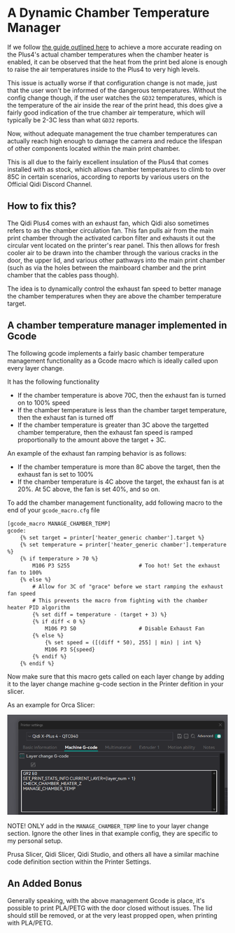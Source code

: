 # A Dynamic Chamber Temperature Manager

If we follow [the guide outlined here](../chamber-heater-investigation#dont-bore-me-with-the-details-just-tell-me-what-to-do) to achieve
a more accurate reading on the Plus4's actual chamber temperatures when the chamber heater is enabled, it can be observed that the
heat from the print bed alone is enough to raise the air temperatures inside to the Plus4 to very high levels.

This issue is actually worse if that configuration change is not made, just that the user won't be informed of the dangerous temperatures.
Without the config change though, if the user watches the `GD32` temperatures, which is the temperature of the air inside the rear of the
print head, this does give a fairly good indication of the true chamber air temperature, which will typically be 2-3C less than what `GD32` reports.

Now, without adequate management the true chamber temperatures can actually reach high enough to damage the camera and reduce the lifespan of other
components located within the main print chamber.

This is all due to the fairly excellent insulation of the Plus4 that comes installed with as stock, which allows chamber temperatures to
climb to over 85C in certain scenarios, according to reports by various users on the Official Qidi Discord Channel.

##  How to fix this?

The Qidi Plus4 comes with an exhaust fan, which Qidi also sometimes refers to as the chamber circulation fan.
This fan pulls air from the main print chamber through the activated carbon filter and exhausts it out the circular vent located on the printer's rear panel.
This then allows for fresh cooler air to be drawn into the chamber through the various cracks in the door, the upper lid, and various other pathways into
the main print chamber (such as via the holes between the mainboard chamber and the print chamber that the cables pass though).

The idea is to dynamically control the exhaust fan speed to better manage the chamber temperatures when they are above the chamber temperature target.

## A chamber temperature manager implemented in Gcode

The following gcode implements a fairly basic chamber temperature management functionality as a Gcode macro which is ideally called upon every layer change.

It has the following functionality
- If the chamber temperature is above 70C, then the exhaust fan is turned on to 100% speed
- If the chamber temperature is less than the chamber target temperature, then the exhaust fan is turned off
- If the chamber temperature is greater than 3C above the targetted chamber temperature, then the exhaust fan speed is ramped proportionally to the amount above the target + 3C.

An example of the exhaust fan ramping behavior is as follows:

- If the chamber temperature is more than 8C above the target, then the exhaust fan is set to 100%
- If the chamber temperature is 4C above the target, the exhaust fan is at 20%.  At 5C above, the fan is set 40%, and so on.


To add the chamber management functionality, add following macro to the end of your `gcode_macro.cfg` file

```
[gcode_macro MANAGE_CHAMBER_TEMP]
gcode:
    {% set target = printer['heater_generic chamber'].target %}
    {% set temperature = printer['heater_generic chamber'].temperature %}
    {% if temperature > 70 %}
        M106 P3 S255                      # Too hot! Set the exhaust fan to 100%
    {% else %}
        # Allow for 3C of "grace" before we start ramping the exhaust fan speed
        # This prevents the macro from fighting with the chamber heater PID algorithm
        {% set diff = temperature - (target + 3) %}
        {% if diff < 0 %}
            M106 P3 S0                    # Disable Exhaust Fan
        {% else %}
            {% set speed = ([(diff * 50), 255] | min) | int %}
            M106 P3 S{speed}
        {% endif %}
    {% endif %}
```

Now make sure that this macro gets called on each layer change by adding it to the layer change machine g-code section in the Printer defition in your slicer.

As an example for Orca Slicer:

![Layer Change Macro Addition](./image.png)

NOTE!  ONLY add in the `MANAGE_CHAMBER_TEMP` line to your layer change section.  Ignore the other lines in that example config, they are specific to my personal setup.

Prusa Slicer, Qidi Slicer, Qidi Studio, and others all have a similar machine code definition section within the Printer Settings.

## An Added Bonus

Generally speaking, with the above management Gcode is place, it's possible to print PLA/PETG with the door closed without issues.
The lid should still be removed, or at the very least propped open, when printing with PLA/PETG.

